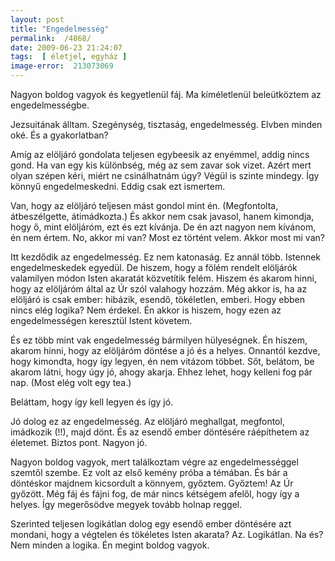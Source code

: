 ```yaml
---
layout: post
title: "Engedelmesség"
permalink:  /4868/ 
date: 2009-06-23 21:24:07
tags:  [ életjel, egyház ] 
image-error:  213073069 
---
```

Nagyon boldog vagyok és kegyetlenül fáj. Ma kíméletlenül beleütköztem az engedelmességbe.



<!--break-->  
Jezsuitának álltam. Szegénység, tisztaság, engedelmesség. Elvben minden oké. És a gyakorlatban?

Amíg az elöljáró gondolata teljesen egybeesik az enyémmel, addig nincs gond. Ha van egy kis különbség, még az sem zavar sok vizet. Azért mert olyan szépen kéri, miért ne csinálhatnám úgy? Végül is szinte mindegy. &Iacute;gy könnyű engedelmeskedni. Eddig csak ezt ismertem.

Van, hogy az elöljáró teljesen mást gondol mint én. (Megfontolta, átbeszélgette, átimádkozta.) És akkor nem csak javasol, hanem kimondja, hogy ő, mint elöljáróm, ezt és ezt kívánja. De én azt nagyon nem kívánom, én nem értem. No, akkor mi van? Most ez történt velem. Akkor most mi van?

Itt kezdődik az engedelmesség. Ez nem katonaság. Ez annál több. Istennek engedelmeskedek egyedül. De hiszem, hogy a fölém rendelt elöljárók valamilyen módon Isten akaratát közvetítik felém. Hiszem és akarom hinni, hogy az elöljáróm által az Úr szól valahogy hozzám. Még akkor is, ha az elöljáró is csak ember: hibázik, esendő, tökéletlen, emberi. Hogy ebben nincs elég logika? Nem érdekel. Én akkor is hiszem, hogy ezen az engedelmességen keresztül Istent követem.

És ez több mint vak engedelmesség bármilyen hülyeségnek. Én hiszem, akarom hinni, hogy az elöljáróm döntése a jó és a helyes. Onnantól kezdve, hogy kimondta, hogy így legyen, én nem vitázom többet. Sőt, belátom, be akarom látni, hogy úgy jó, ahogy akarja. Ehhez lehet, hogy kelleni fog pár nap. (Most elég volt egy tea.)

Beláttam, hogy így kell legyen és így jó.

Jó dolog ez az engedelmesség. Az elöljáró meghallgat, megfontol, imádkozik (!!), majd dönt. És az esendő ember döntésére ráépíthetem az életemet. Biztos pont. Nagyon jó.

Nagyon boldog vagyok, mert találkoztam végre az engedelmességgel szemtől szembe. Ez volt az első kemény próba a témában. És bár a döntéskor majdnem kicsordult a könnyem, győztem. Győztem! Az Úr győzött. Még fáj és fájni fog, de már nincs kétségem afelől, hogy így a helyes. &Iacute;gy megerősödve megyek tovább holnap reggel.

Szerinted teljesen logikátlan dolog egy esendő ember döntésére azt mondani, hogy a végtelen és tökéletes Isten akarata? Az. Logikátlan. Na és? Nem minden a logika. Én megint boldog vagyok.

&nbsp;

